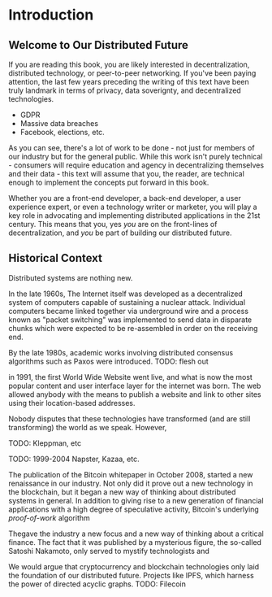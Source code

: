 # Introduction


## Welcome to Our Distributed Future

If you are reading this book, you are likely interested in decentralization, distributed technology, or peer-to-peer networking. If you've been paying attention, the last few years preceding the writing of this text have been truly landmark in terms of privacy, data soverignty, and decentralized technologies.

- GDPR
- Massive data breaches
- Facebook, elections, etc.

As you can see, there's a lot of work to be done - not just for members of our industry but for the general public. While this work isn't purely technical - consumers will require education and agency in decentralizing themselves and their data - this text will assume that you, the reader, are technical enough to implement the concepts put forward in this book.

Whether you are a front-end developer, a back-end developer, a user experience expert, or even a technology writer or marketer, you will play a key role in advocating and implementing distributed applications in the 21st century. This means that you, yes _you_ are on the front-lines of decentralization, and _you_ be part of building our distributed future.

## Historical Context

Distributed systems are nothing new.

In the late 1960s, The Internet itself was developed as a decentralized system of computers capable of sustaining a nuclear attack. Individual computers became linked together via underground wire and a process known as "packet switching" was implemented to send data in disparate chunks which were expected to be re-assembled in order on the receiving end.

By the late 1980s, academic works involving distributed consensus algorithms such as Paxos were introduced. TODO: flesh out

in 1991, the first World Wide Website went live, and what is now the most popular content and user interface layer for the internet was born. The web allowed anybody with the means to publish a website and link to other sites using their location-based addresses.

Nobody disputes that these technologies have transformed (and are still transforming) the world as we speak. However, 

TODO: Kleppman, etc

TODO: 1999-2004 Napster, Kazaa, etc.

The publication of the Bitcoin whitepaper in October 2008, started a new renaissance in our industry. Not only did it prove out a new technology in the blockchain, but it began a new way of thinking about distributed systems in general. In addition to giving rise to a new generation of financial applications with a high degree of speculative activity, Bitcoin's underlying _proof-of-work_ algorithm 

Thegave the industry a new focus and a new way of thinking about a critical finance. The fact that it was published by a mysterious figure, the so-called Satoshi Nakamoto, only served to mystify technologists and 

We would argue that cryptocurrency and blockchain technologies only laid the foundation of our distributed future. Projects like IPFS, which harness the power of directed acyclic graphs. TODO: Filecoin
